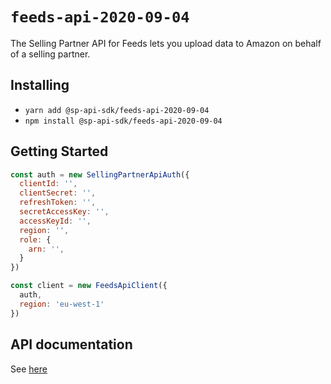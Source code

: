 # `feeds-api-2020-09-04`

The Selling Partner API for Feeds lets you upload data to Amazon on behalf of a selling partner.

## Installing

* `yarn add @sp-api-sdk/feeds-api-2020-09-04`
* `npm install @sp-api-sdk/feeds-api-2020-09-04`

## Getting Started

```javascript
const auth = new SellingPartnerApiAuth({
  clientId: '',
  clientSecret: '',
  refreshToken: '',
  secretAccessKey: '',
  accessKeyId: '',
  region: '',
  role: {
    arn: '',
  }
})

const client = new FeedsApiClient({
  auth,
  region: 'eu-west-1'
})
```

## API documentation

See [here](https://github.com/amzn/selling-partner-api-docs/tree/main/references/feeds-api/feeds_2020-09-04.md)
